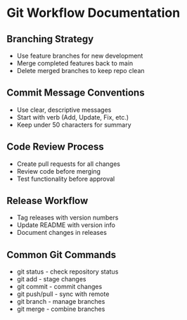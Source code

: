 # Git Workflow Documentation

## Branching Strategy
- Use feature branches for new development
- Merge completed features back to main
- Delete merged branches to keep repo clean

## Commit Message Conventions
- Use clear, descriptive messages
- Start with verb (Add, Update, Fix, etc.)
- Keep under 50 characters for summary

## Code Review Process
- Create pull requests for all changes
- Review code before merging
- Test functionality before approval

## Release Workflow
- Tag releases with version numbers
- Update README with version info
- Document changes in releases

## Common Git Commands
- git status - check repository status
- git add - stage changes
- git commit - commit changes
- git push/pull - sync with remote
- git branch - manage branches
- git merge - combine branches
